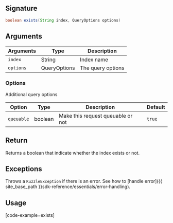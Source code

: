 ## Signature

``` java
boolean exists(String index, QueryOptions options)
```

## Arguments

| Arguments     | Type        | Description |
|---------------|-------------|----------------------------------------|
| ``index``     | String      | Index name |
| ``options``   | QueryOptions | The query options |

### __Options__

Additional query options

| Option   | Type    | Description                       | Default |
| -------- | ------- | --------------------------------- | ------- |
| `queuable` | boolean | Make this request queuable or not | `true`    |



## Return

Returns a boolean that indicate whether the index exists or not.

## Exceptions

Throws a `KuzzleException` if there is an error. See how to [handle error]({{ site_base_path }}sdk-reference/essentials/error-handling).

## Usage

[code-example=exists]
